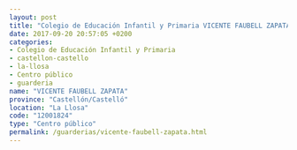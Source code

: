 ```yaml
---
layout: post
title: "Colegio de Educación Infantil y Primaria VICENTE FAUBELL ZAPATA"
date: 2017-09-20 20:57:05 +0200
categories:
- Colegio de Educación Infantil y Primaria
- castellon-castello
- la-llosa
- Centro público
- guarderia
name: "VICENTE FAUBELL ZAPATA"
province: "Castellón/Castelló"
location: "La Llosa"
code: "12001824"
type: "Centro público"
permalink: /guarderias/vicente-faubell-zapata.html
---
```

